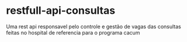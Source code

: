 # restfull-api-consultas
Uma rest api responsavel pelo controle e gestão de vagas das consultas feitas no hospital de referencia para o programa cacum
